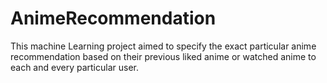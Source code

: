 # AnimeRecommendation
This machine Learning project aimed to specify the exact particular anime recommendation based on their previous liked anime or watched anime to each and every particular user.
